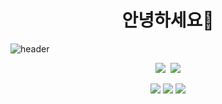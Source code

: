# <h1 align="center">안녕하세요🐥 </h1>
![header](https://capsule-render.vercel.app/api?text=Hello%World!&fontSize=80)
<p align="center"><img src="https://img.shields.io/badge/Python-3766AB?style=flat-square&logo=Python&logoColor=white"/></a>&nbsp  <a href="클릭시 이동할 링크" target="_blank"><img src="https://img.shields.io/badge/JavaScript-00##00?style=flat-square&logo=이미지 이름&logoColor=white"/></a> </p>
<p align= center><img src="https://img.shields.io/badge/01027367243-색코드?style=for-the-badge&logo=이미지 이름&logoColor=black"> <img src="https://img.shields.io/badge/ddd7243@gmail.com-색코드?style=for-the-badge&logo=이미지 이름&logoColor=black"> <img src="https://img.shields.io/badge/korean-색코드?style=for-the-badge&logo=이미지 이름&logoColor=black"></p>
<!--
**park-hwoo/park-hwoo** is a ✨ _special_ ✨ repository because its `README.md` (this file) appears on your GitHub profile.

Here are some ideas to get you started:

- my name is 형우 박 ...
- I am studying at the IT Busan Center ...
-->
